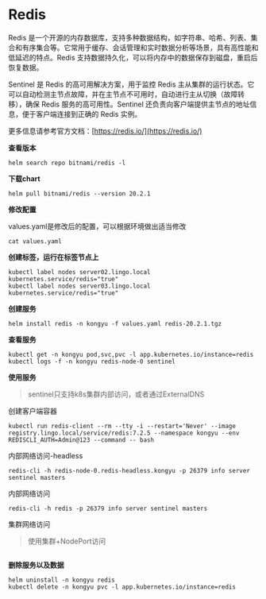 # Redis

Redis 是一个开源的内存数据库，支持多种数据结构，如字符串、哈希、列表、集合和有序集合等。它常用于缓存、会话管理和实时数据分析等场景，具有高性能和低延迟的特点。Redis 支持数据持久化，可以将内存中的数据保存到磁盘，重启后恢复数据。

Sentinel 是 Redis 的高可用解决方案，用于监控 Redis 主从集群的运行状态。它可以自动检测主节点故障，并在主节点不可用时，自动进行主从切换（故障转移），确保 Redis 服务的高可用性。Sentinel 还负责向客户端提供主节点的地址信息，便于客户端连接到正确的 Redis 实例。

更多信息请参考官方文档：[https://redis.io/](https://redis.io/)

**查看版本**

```
helm search repo bitnami/redis -l
```

**下载chart**

```
helm pull bitnami/redis --version 20.2.1
```

**修改配置**

values.yaml是修改后的配置，可以根据环境做出适当修改

```
cat values.yaml
```

**创建标签，运行在标签节点上**

```
kubectl label nodes server02.lingo.local kubernetes.service/redis="true"
kubectl label nodes server03.lingo.local kubernetes.service/redis="true"
```

**创建服务**

```
helm install redis -n kongyu -f values.yaml redis-20.2.1.tgz
```

**查看服务**

```
kubectl get -n kongyu pod,svc,pvc -l app.kubernetes.io/instance=redis
kubectl logs -f -n kongyu redis-node-0 sentinel
```

**使用服务**

> sentinel只支持k8s集群内部访问，或者通过ExternalDNS

创建客户端容器

```
kubectl run redis-client --rm --tty -i --restart='Never' --image  registry.lingo.local/service/redis:7.2.5 --namespace kongyu --env REDISCLI_AUTH=Admin@123 --command -- bash
```

内部网络访问-headless

```
redis-cli -h redis-node-0.redis-headless.kongyu -p 26379 info server sentinel masters
```

内部网络访问

```
redis-cli -h redis -p 26379 info server sentinel masters
```

集群网络访问

> 使用集群+NodePort访问

```

```

**删除服务以及数据**

```
helm uninstall -n kongyu redis
kubectl delete -n kongyu pvc -l app.kubernetes.io/instance=redis
```

